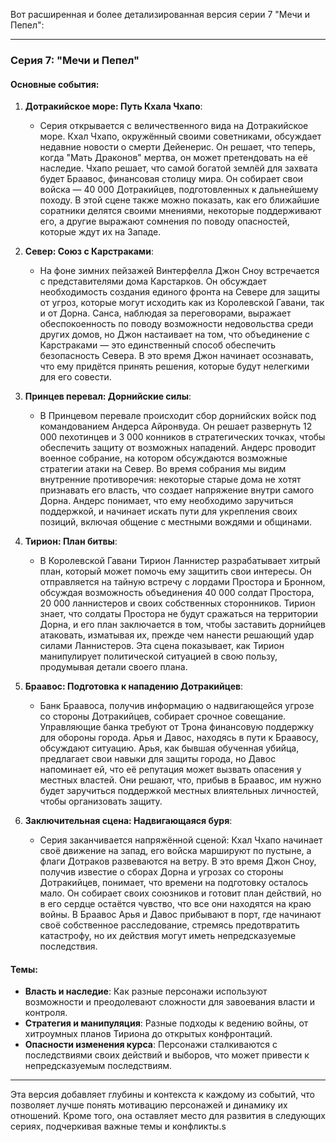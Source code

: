 Вот расширенная и более детализированная версия серии 7 "Мечи и Пепел":

---

### Серия 7: "Мечи и Пепел"

#### Основные события:

1. **Дотракийское море: Путь Кхала Чхапо**:

   - Серия открывается с величественного вида на Дотракийское море. Кхал Чхапо, окружённый своими советниками, обсуждает недавние новости о смерти Дейенерис. Он решает, что теперь, когда "Мать Драконов" мертва, он может претендовать на её наследие. Чхапо решает, что самой богатой землёй для захвата будет Браавос, финансовая столицу мира. Он собирает свои войска — 40 000 Дотракийцев, подготовленных к дальнейшему походу. В этой сцене также можно показать, как его ближайшие соратники делятся своими мнениями, некоторые поддерживают его, а другие выражают сомнения по поводу опасностей, которые ждут их на Западе.

2. **Север: Союз с Карстраками**:

   - На фоне зимних пейзажей Винтерфелла Джон Сноу встречается с представителями дома Карстарков. Он обсуждает необходимость создания единого фронта на Севере для защиты от угроз, которые могут исходить как из Королевской Гавани, так и от Дорна. Санса, наблюдая за переговорами, выражает обеспокоенность по поводу возможности недовольства среди других домов, но Джон настаивает на том, что объединение с Карстраками — это единственный способ обеспечить безопасность Севера. В это время Джон начинает осознавать, что ему придётся принять решения, которые будут нелегкими для его совести.

3. **Принцев перевал: Дорнийские силы**:

   - В Принцевом перевале происходит сбор дорнийских войск под командованием Андерса Айронвуда. Он решает развернуть 12 000 пехотинцев и 3 000 конников в стратегических точках, чтобы обеспечить защиту от возможных нападений. Андерс проводит военное собрание, на котором обсуждаются возможные стратегии атаки на Север. Во время собрания мы видим внутренние противоречия: некоторые старые дома не хотят признавать его власть, что создает напряжение внутри самого Дорна. Андерс понимает, что ему необходимо заручиться поддержкой, и начинает искать пути для укрепления своих позиций, включая общение с местными вождями и общинами.

4. **Тирион: План битвы**:

   - В Королевской Гавани Тирион Ланнистер разрабатывает хитрый план, который может помочь ему защитить свои интересы. Он отправляется на тайную встречу с лордами Простора и Бронном, обсуждая возможность объединения 40 000 солдат Простора, 20 000 ланнистеров и своих собственных сторонников. Тирион знает, что солдаты Простора не будут сражаться на территории Дорна, и его план заключается в том, чтобы заставить дорнийцев атаковать, изматывая их, прежде чем нанести решающий удар силами Ланнистеров. Эта сцена показывает, как Тирион манипулирует политической ситуацией в свою пользу, продумывая детали своего плана.

5. **Браавос: Подготовка к нападению Дотракийцев**:

   - Банк Браавоса, получив информацию о надвигающейся угрозе со стороны Дотракийцев, собирает срочное совещание. Управляющие банка требуют от Трона финансовую поддержку для обороны города. Арья и Давос, находясь в пути к Браавосу, обсуждают ситуацию. Арья, как бывшая обученная убийца, предлагает свои навыки для защиты города, но Давос напоминает ей, что её репутация может вызвать опасения у местных властей. Они решают, что, прибыв в Браавос, им нужно будет заручиться поддержкой местных влиятельных личностей, чтобы организовать защиту.

6. **Заключительная сцена: Надвигающаяся буря**:
   - Серия заканчивается напряжённой сценой: Кхал Чхапо начинает своё движение на запад, его войска маршируют по пустыне, а флаги Дотраков развеваются на ветру. В это время Джон Сноу, получив известие о сборах Дорна и угрозах со стороны Дотракийцев, понимает, что времени на подготовку осталось мало. Он собирает своих союзников и готовит план действий, но в его сердце остаётся чувство, что все они находятся на краю войны. В Браавос Арья и Давос прибывают в порт, где начинают своё собственное расследование, стремясь предотвратить катастрофу, но их действия могут иметь непредсказуемые последствия.

#### Темы:

- **Власть и наследие**: Как разные персонажи используют возможности и преодолевают сложности для завоевания власти и контроля.
- **Стратегия и манипуляция**: Разные подходы к ведению войны, от хитроумных планов Тириона до открытых конфронтаций.
- **Опасности изменения курса**: Персонажи сталкиваются с последствиями своих действий и выборов, что может привести к непредсказуемым последствиям.

---

Эта версия добавляет глубины и контекста к каждому из событий, что позволяет лучше понять мотивацию персонажей и динамику их отношений. Кроме того, она оставляет место для развития в следующих сериях, подчеркивая важные темы и конфликты.s
